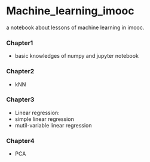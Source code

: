 # Machine_learning_imooc
 a notebook about lessons of machine learning in imooc. 

### Chapter1
* basic knowledges of numpy and jupyter notebook

### Chapter2
* kNN

### Chapter3
* Linear regression:
 * simple linear regression
 * mutil-variable linear regression
 
### Chapter4
* PCA
